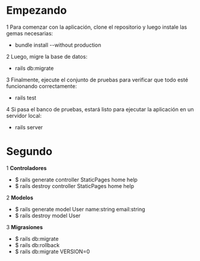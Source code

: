Empezando
====

1 Para comenzar con la aplicación, clone el repositorio y luego instale las gemas necesarias:
  * bundle install --without production

2 Luego, migre la base de datos:
  * rails db:migrate

3 Finalmente, ejecute el conjunto de pruebas para verificar que todo esté funcionando correctamente:
  * rails test

4 Si pasa el banco de pruebas, estará listo para ejecutar la aplicación en un servidor local:
  * rails server

Segundo
=====

1 __Controladores__
  * $ rails generate controller StaticPages home help
  * $ rails destroy  controller StaticPages home help

2 __Modelos__
  * $ rails generate model User name:string email:string
  * $ rails destroy model User

3 __Migrasiones__
  * $ rails db:migrate
  * $ rails db:rollback
  * $ rails db:migrate VERSION=0